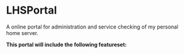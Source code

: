 # LHSPortal
A online portal for administration and service checking of my personal home server.

<b>This portal will include the following featureset:</b>
